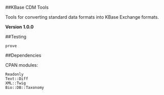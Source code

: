 ##KBase CDM Tools

Tools for converting standard data formats into KBase Exchange formats.

**Version 1.0.0**

##Testing

    prove
    
##Dependencies

CPAN modules:

    Readonly
    Text::Diff
    XML::Twig
    Bio::DB::Taxonomy
